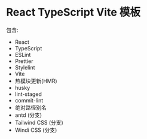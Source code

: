 # React TypeScript Vite 模板

包含:

- React
- TypeScript
- ESLint
- Prettier
- Stylelint
- Vite
- 热模块更新(HMR)
- husky
- lint-staged
- commit-lint
- 绝对路径别名
- antd (分支)
- Tailwind CSS (分支)
- Windi CSS (分支)